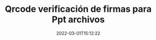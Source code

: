 ---
############################# Static ############################
layout: "auto-gen-signature"
date: 2022-03-01T15:12:22
draft: false
operation: Verify
signaturetype: Qrcode
fileformat: Ppt
productName: Java
lang: es
productCode: java
otherformats: pdf doc docx docm dot dotm dotx odt ott rtf xls xlsx xlsm xlsb csv ods ots xltx xltm ppt pptx pps ppsx odp otp potx potm pptm ppsm png jpg bmp gif tiff svg webp wmf
breadcrumb: Put Qrcode signature on Ppt for Java

############################# Head ############################
head_title: "Verificación de Qrcode firmas para Ppt archivos a través de Java"
head_description: "Use solo unas pocas líneas de código Java para verificar los documentos Ppt y sus firmas Qrcode."

############################# Header ############################
title: "Qrcode verificación de firmas para Ppt archivos"
description: "La API para Java brinda la oportunidad de verificar Qrcode firmas en Ppt documentos. La verificación de las firmas electrónicas dentro de sus documentos Ppt se puede realizar rápida y fácilmente."
bg_image: "https://cms.admin.containerize.com/templates/aspose/App_Themes/V3/images/bg/header1.png"
bg_overlay: false
button:
    enable: true

############################# SubMenu ############################
submenu:
    enable: true

    left:
        img_alt: "GroupDocs.Signature for Java"
        image: "https://cms.admin.containerize.com/templates/groupdocs/images/product-logos/90x90-noborder/groupdocs-signature-java.png"
        product: "GroupDocs.Signature"
        platform: "Java"



############################# About ############################
about:
    enable: true
    title: "Descubra las nuevas funciones de la API de GroupDocs.Signature for Java"
    content: |
        La API de [GroupDocs.Signature for Java](https://products.groupdocs.com/signature/java/) proporciona una amplia gama de formas de procesar numerosos formatos de documentos mediante el uso de firmas electrónicas. Se admiten muchos tipos de firmas digitales como textos, imágenes, certificados digitales, códigos de barras, códigos QR, sellos o metadatos. Los clientes pueden agregar, eliminar, editar, validar o buscar firmas digitales en archivos PDF, documentos de MS Word, libros de trabajo de MS Excel, presentaciones de MS PowerPoint, archivos de Adobe Photoshop y varios formatos de imagen. Hay disponible un número asombroso de funciones y configuraciones adicionales.
    

############################# Steps ############################
steps:
    enable: true
    title_left: "Cómo validar Qrcode firmas en su documento Ppt"
    content_left: |
        [GroupDocs.Signature for Java](https://products.groupdocs.com/signature/java/) incluye funciones útiles como la verificación de Qrcode firmas colocadas en Ppt documentos. Aproveche esta oportunidad sin implementar código adicional.
        
        * En primer lugar, crea una instancia de la clase de firma que proporciona una ruta de parámetro de constructor a un documento que se supone que debe verificarse.
        * En segundo lugar, cree un nuevo objeto VerifyOptions y configure todas las propiedades requeridas.
        * Finalmente, invoque el método Verify del objeto de Signature pasando la instancia de VerifyOptions.
        * Luego procese los resultados de la verificación.

    title_right: "Requisitos del sistema"
    content_right: |
        GroupDocs.Signature for Java son compatibles con todas las principales plataformas y sistemas operativos. Antes de ejecutar el código a continuación, asegúrese de tener los siguientes requisitos previos instalados en su sistema.

        * Sistemas operativos: Microsoft Windows, Linux, Mac OS
        * Entornos de desarrollo: NetBeans, Intellij IDEA, Eclipse, etc.
        * Java runtime: J2SE 6.0 and above
        * Descarga la última versión de GroupDocs.Signature for Java de [Maven](https://repository.groupdocs.com/webapp/#/artifacts/browse/tree/General/repo/com/groupdocs/groupdocs-signature)
         
    code: |
        ```java    
                
        // Set up input Ppt file
        String filePath = "input.ppt";

        // Instantiate Signature for input file
        Signature signature = new Signature(filePath);

        //Provide verification options
        QrCodeVerifyOptions options = new QrCodeVerifyOptions();

        // process only first page
        options.setPagesSetup(new PagesSetup());
        options.setPageNumber(1);
        options.setAllPages(false);
        // specify text match type
        options.setMatchType(TextMatchType.StartsWith);
        // specify text pattern to search
        options.setText("QrCode text");
                            
        // Verify document signatures
        VerificationResult result = signature.verify(options);

        //process result
        if (result.isValid())
        {
            //..
        }

        ```

############################# Demos ############################
demos:
    enable: true
    title: "Firmar con Qrcode firmas Demostración en vivo"
    content: |
       Agregue varias firmas electrónicas al archivo Ppt ahora mismo visitando el sitio web de [GroupDocs.Signature App](https://products.groupdocs.app/signature/family).          

############################# More Formats ############################
more_formats:
    enable: true
    title: "Verificar otras firmas Qrcode usando Java"
    content: |
        "Verificación de firmas electrónicas colocadas en diversos documentos. Verifique la calidad de las firmas en los formatos de archivo populares como se revela a continuación."
    format: 
       
       
back_to_top:
    enable: true
---